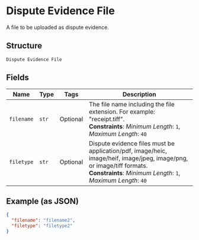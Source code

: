 
# Dispute Evidence File

A file to be uploaded as dispute evidence.

## Structure

`Dispute Evidence File`

## Fields

| Name | Type | Tags | Description |
|  --- | --- | --- | --- |
| `filename` | `str` | Optional | The file name including the file extension. For example: "receipt.tiff".<br>**Constraints**: *Minimum Length*: `1`, *Maximum Length*: `40` |
| `filetype` | `str` | Optional | Dispute evidence files must be application/pdf, image/heic, image/heif, image/jpeg, image/png, or image/tiff formats.<br>**Constraints**: *Minimum Length*: `1`, *Maximum Length*: `40` |

## Example (as JSON)

```json
{
  "filename": "filename2",
  "filetype": "filetype2"
}
```

